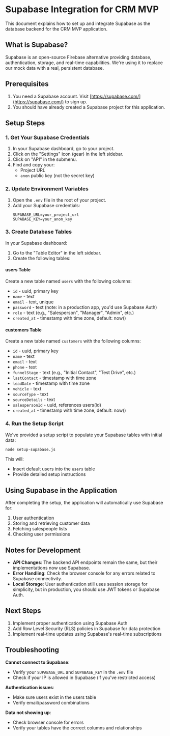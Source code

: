 # Supabase Integration for CRM MVP

This document explains how to set up and integrate Supabase as the database backend for the CRM MVP application.

## What is Supabase?

Supabase is an open-source Firebase alternative providing database, authentication, storage, and real-time capabilities. We're using it to replace our mock data with a real, persistent database.

## Prerequisites

1. You need a Supabase account. Visit [https://supabase.com/](https://supabase.com/) to sign up.
2. You should have already created a Supabase project for this application.

## Setup Steps

### 1. Get Your Supabase Credentials

1. In your Supabase dashboard, go to your project.
2. Click on the "Settings" icon (gear) in the left sidebar.
3. Click on "API" in the submenu.
4. Find and copy your:
   - Project URL
   - `anon` public key (not the secret key)

### 2. Update Environment Variables

1. Open the `.env` file in the root of your project.
2. Add your Supabase credentials:
   ```
   SUPABASE_URL=your_project_url
   SUPABASE_KEY=your_anon_key
   ```

### 3. Create Database Tables

In your Supabase dashboard:

1. Go to the "Table Editor" in the left sidebar.
2. Create the following tables:

#### users Table

Create a new table named `users` with the following columns:

- `id` - uuid, primary key
- `name` - text
- `email` - text, unique
- `password` - text (note: in a production app, you'd use Supabase Auth)
- `role` - text (e.g., "Salesperson", "Manager", "Admin", etc.)
- `created_at` - timestamp with time zone, default: now()

#### customers Table

Create a new table named `customers` with the following columns:

- `id` - uuid, primary key
- `name` - text
- `email` - text
- `phone` - text
- `funnelStage` - text (e.g., "Initial Contact", "Test Drive", etc.)
- `lastContact` - timestamp with time zone
- `leadDate` - timestamp with time zone
- `vehicle` - text
- `sourceType` - text
- `sourceDetails` - text
- `salespersonId` - uuid, references users(id)
- `created_at` - timestamp with time zone, default: now()

### 4. Run the Setup Script

We've provided a setup script to populate your Supabase tables with initial data:

```bash
node setup-supabase.js
```

This will:

- Insert default users into the `users` table
- Provide detailed setup instructions

## Using Supabase in the Application

After completing the setup, the application will automatically use Supabase for:

1. User authentication
2. Storing and retrieving customer data
3. Fetching salespeople lists
4. Checking user permissions

## Notes for Development

- **API Changes**: The backend API endpoints remain the same, but their implementations now use Supabase.
- **Error Handling**: Check the browser console for any errors related to Supabase connectivity.
- **Local Storage**: User authentication still uses session storage for simplicity, but in production, you should use JWT tokens or Supabase Auth.

## Next Steps

1. Implement proper authentication using Supabase Auth
2. Add Row Level Security (RLS) policies in Supabase for data protection
3. Implement real-time updates using Supabase's real-time subscriptions

## Troubleshooting

**Cannot connect to Supabase**:

- Verify your `SUPABASE_URL` and `SUPABASE_KEY` in the `.env` file
- Check if your IP is allowed in Supabase (if you've restricted access)

**Authentication issues**:

- Make sure users exist in the users table
- Verify email/password combinations

**Data not showing up**:

- Check browser console for errors
- Verify your tables have the correct columns and relationships

